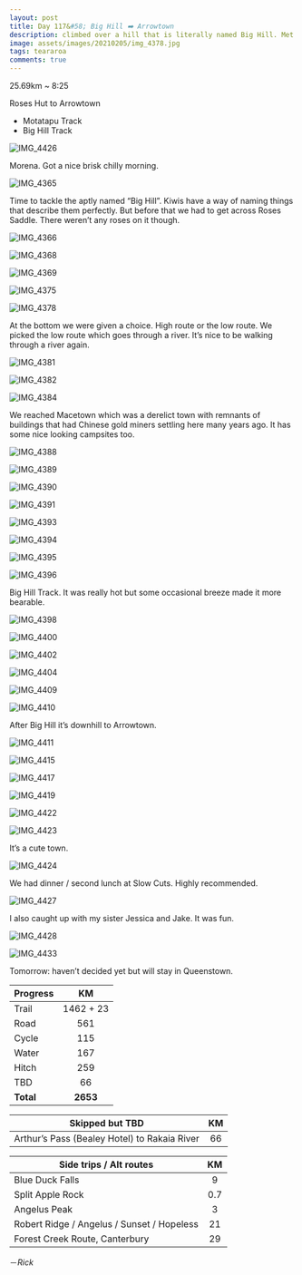 ```yaml
---
layout: post
title: Day 117&#58; Big Hill ➡️ Arrowtown 
description: climbed over a hill that is literally named Big Hill. Met up with my sister and her partner at Arrowtown. Got cherries. 
image: assets/images/20210205/img_4378.jpg
tags: teararoa
comments: true
---
```


25.69km ~ 8:25

Roses Hut to Arrowtown

- Motatapu Track
- Big Hill Track

![IMG_4426](/assets/images/20210205/img_4426.jpg)

Morena. Got a nice brisk chilly morning. 

![IMG_4365](/assets/images/20210205/img_4365.jpg)

Time to tackle the aptly named “Big Hill”. Kiwis have a way of naming things that describe them perfectly. But before that we had to get across Roses Saddle. There weren’t any roses on it though. 

![IMG_4366](/assets/images/20210205/img_4366.jpg)

![IMG_4368](/assets/images/20210205/img_4368.jpg)

![IMG_4369](/assets/images/20210205/img_4369.jpg)

![IMG_4375](/assets/images/20210205/img_4375.jpg)

![IMG_4378](/assets/images/20210205/img_4378.jpg)

At the bottom we were given a choice. High route or the low route. We picked the low route which goes through a river. It’s nice to be walking through a river again. 

![IMG_4381](/assets/images/20210205/img_4381.jpg)

![IMG_4382](/assets/images/20210205/img_4382.jpg)

![IMG_4384](/assets/images/20210205/img_4384.jpg)

We reached Macetown which was a derelict town with remnants of buildings that had Chinese gold miners settling here many years ago. It has some nice looking campsites too. 

![IMG_4388](/assets/images/20210205/img_4388.jpg)

![IMG_4389](/assets/images/20210205/img_4389.jpg)

![IMG_4390](/assets/images/20210205/img_4390.jpg)

![IMG_4391](/assets/images/20210205/img_4391.jpg)

![IMG_4393](/assets/images/20210205/img_4393.jpg)

![IMG_4394](/assets/images/20210205/img_4394.jpg)

![IMG_4395](/assets/images/20210205/img_4395.jpg)

![IMG_4396](/assets/images/20210205/img_4396.jpg)

Big Hill Track. It was really hot but some occasional breeze made it more bearable. 

![IMG_4398](/assets/images/20210205/img_4398.jpg)

![IMG_4400](/assets/images/20210205/img_4400.jpg)

![IMG_4402](/assets/images/20210205/img_4402.jpg)

![IMG_4404](/assets/images/20210205/img_4404.jpg)

![IMG_4409](/assets/images/20210205/img_4409.jpg)

![IMG_4410](/assets/images/20210205/img_4410.jpg)

After Big Hill it’s downhill to Arrowtown. 

![IMG_4411](/assets/images/20210205/img_4411.jpg)

![IMG_4415](/assets/images/20210205/img_4415.jpg)

![IMG_4417](/assets/images/20210205/img_4417.jpg)

![IMG_4419](/assets/images/20210205/img_4419.jpg)

![IMG_4422](/assets/images/20210205/img_4422.jpg)

![IMG_4423](/assets/images/20210205/img_4423.jpg)

It’s a cute town. 

![IMG_4424](/assets/images/20210205/img_4424.jpg)

We had dinner / second lunch at Slow Cuts. Highly recommended. 

![IMG_4427](/assets/images/20210205/img_4427.jpg)

I also caught up with my sister Jessica and Jake. It was fun. 

![IMG_4428](/assets/images/20210205/img_4428.jpg)

![IMG_4433](/assets/images/20210205/img_4433.jpg)

Tomorrow: haven’t decided yet but will stay in Queenstown. 

| Progress | KM |
| ---- |:----:|
| Trail | 1462 + 23 |
| Road | 561 |
| Cycle | 115 |
| Water | 167 |
| Hitch | 259 |
| TBD | 66 |
| **Total** | **2653** |

| Skipped but TBD | KM |
| ---- |:----:|
| Arthur’s Pass (Bealey Hotel) to Rakaia River | 66 |

| Side trips / Alt routes | KM |
| ---- |:----:|
| Blue Duck Falls | 9 |
| Split Apple Rock | 0.7 |
| Angelus Peak | 3 |
| Robert Ridge / Angelus / Sunset / Hopeless | 21 |
| Forest Creek Route, Canterbury | 29 |




－_Rick_